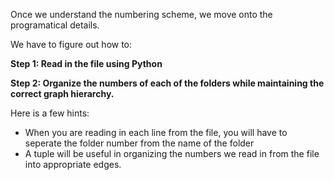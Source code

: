 <!--title={Parsing the File:Coding the Relationships}-->

<!--badges={Python:11,Algorithms:5}-->

<!--concepts={directedGraphs, introToGraphs, useOfGraphs}-->

Once we understand the numbering scheme, we move onto the programatical details.

We have to figure out how to: 

**Step 1: Read in the file using Python** 

**Step 2: Organize the numbers of each of the folders while maintaining the correct graph hierarchy.**

Here is a few hints:

* When you are reading in each line from the file, you will have to seperate the folder number from the name of the folder
* A tuple will be useful in organizing the numbers we read in from the file into appropriate edges.